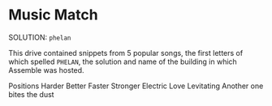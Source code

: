 # Music Match

SOLUTION: `phelan`

This drive contained snippets from 5 popular songs, the first letters of which spelled `PHELAN`, the solution and name of the building in which Assemble was hosted.

Positions
Harder Better Faster Stronger
Electric Love
Levitating
Another one bites the dust
